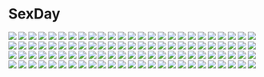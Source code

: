 # SexDay
![](https://konachan.com/image/3fd43f2078c76bc12b1b38ed2ee7ebb3/Konachan.com%20-%20206216%20brown_eyes%20brown_hair%20dacchi%20doma_taihei%20ebina_nana%20himouto%21_umaru-chan%20male.jpg)
![](https://konachan.com/image/26acb5ee71f7217fbc9b2d08ddb930d7/Konachan.com%20-%20143875%202girls%20barefoot%20black_hair%20dress%20forest%20long_hair%20original%20ruins%20see_through%20short_hair%20tree%20tsuchiya%20water.jpg)
![](https://konachan.com/jpeg/f2d6f75ba7cbe2b1e7ef8eb586366908/Konachan.com%20-%2018302%20nanao_naru%20shihou_matsuri%20sola%20thighhighs.jpg)
![](https://konachan.com/jpeg/a1d57446fd69ef08b545135e195fd000/Konachan.com%20-%20185175%20dress%20green_eyes%20green_hair%20gumi%20heart%20petals%20raru%20vocaloid.jpg)
![](https://konachan.com/jpeg/127bf0c48130a44ba160b62ddf6b81c8/Konachan.com%20-%2071756%20chibi%20echo%20pandora_hearts%20vector.jpg)
![](https://konachan.com/image/a6b93e8f0942fdd9ef8416b598b8df1e/Konachan.com%20-%20156622%20blonde_hair%20blue_eyes%20blush%20cherry_blossoms%20flowers%20headphones%20kagamine_rin%20long_hair%20night%20o_daizen%20petals%20phone%20vocaloid.jpg)
![](https://konachan.com/jpeg/f96dfd041b5edf5dc1cc8e5b55738819/Konachan.com%20-%20261268%20bed%20blonde_hair%20blush%20breasts%20censored%20dark_skin%20gloves%20navel%20nipples%20no_bra%20panties%20penis%20purple_eyes%20pussy%20sex%20shirt_lift%20short_hair%20underwear.jpg)
![](https://konachan.com/image/3b33098e0153c435f3d1b2d2a9722b32/Konachan.com%20-%20185423%20aixioo%20bicolored_eyes%20black_hair%20blood%20breasts%20cleavage%20date_a_live%20gloves%20long_hair%20open_shirt%20pantyhose%20signed%20skirt%20tokisaki_kurumi.jpg)
![](https://konachan.com/jpeg/5f84d1c4ff92028a460c5ce15bdf41c7/Konachan.com%20-%2027808%20ikkitousen%20ryomou_shimei%20sonsaku_hakufu.jpg)
![](https://konachan.com/image/0f9ef53137e85fa932fd1c26f1cb6bcc/Konachan.com%20-%2073118%20blue_hair%20brown_eyes%20hat%20wings%20yori.jpg)
![](https://konachan.com/jpeg/cbbc5d421ae0855f718b2c647aba969b/Konachan.com%20-%20177305%20armor%20gloves%20gray_hair%20hoshimiya_kate%20kumonji_aruto%20long_hair%20mask%20red_eyes%20sekai_seifuku%3A_bouryaku_no_zvezda%20skirt.jpg)
![](https://konachan.com/image/e37c64ff14b839a4980abbfeee17173d/Konachan.com%20-%20160239%20blush%20bra%20breasts%20front_wing%20nipples%20panties%20panty_pull%20purple_eyes%20purple_hair%20sakaki_yumiko%20underboob%20underwear%20undressing%20watanabe_akio.jpg)
![](https://konachan.com/image/ef70479f9778df665cd41a6439fb4276/Konachan.com%20-%20216984%202girls%20anthropomorphism%20blue_eyes%20brown_eyes%20brown_hair%20dress%20flowers%20hibiki_%28kancolle%29%20petals%20rose%20tiara%20water%20wedding_attire%20white_hair.jpg)
![](https://konachan.com/image/dcd2a2e70cb159ffbb53f36a23bdfbb0/Konachan.com%20-%20299296%202girls%20blonde_hair%20blue_hair%20blush%20bow%20dress%20hat%20loli%20omochi_monaka%20petals%20ponytail%20red_eyes%20ribbons%20short_hair%20touhou%20vampire%20wings%20wink%20wristwear.jpg)
![](https://konachan.com/jpeg/1b6855c7e9506a8e1531ecd19910afd4/Konachan.com%20-%20232228%20agung_syaeful_anwar%20animal_ears%20aqua_eyes%20blush%20braids%20breasts%20long_hair%20nero_jeevas%20original%20purple_hair%20thighhighs%20third-party_edit%20zettai_ryouiki.jpg)
![](https://konachan.com/jpeg/2f416b40415b4d7ccf9d168a45b300ec/Konachan.com%20-%20170407%20ass%20bed%20blonde_hair%20blue_eyes%20blush%20bondage%20censored%20eufonie%20eve_elaine_austin%20game_cg%20koiken_otome%20long_hair%20nude%20pussy%20tateha%20twintails%20wet.jpg)
![](https://konachan.com/jpeg/d6799bf95dad9f5669e9cf0aa476180f/Konachan.com%20-%20275429%202girls%20autumn%20blue_hair%20breasts%20building%20choker%20cleavage%20clouds%20food%20gloves%20green_eyes%20halo%20hat%20ice_cream%20long_hair%20park%20pink_hair%20shade%20sky%20tree.jpg)
![](https://konachan.com/image/fe1d2c7bec82dc7cc689dffe4d5d3a18/Konachan.com%20-%20172131%202girls%20barefoot%20book%20computer%20dress%20flowers%20hebitsukai%20original%20paper.jpg)
![](https://konachan.com/image/b8660bf5696faf9ba3f230f555185793/Konachan.com%20-%20202551%20akigumo_%28kancolle%29%20anthropomorphism%20fan%20food%20glasses%20group%20ice_cream%20kantai_collection%20pantyhose%20sayori_%28oskn%29%20school_uniform%20yuugumo_%28kancolle%29.jpg)
![](https://konachan.com/jpeg/1121470f077e58cdfac9505d1cf97071/Konachan.com%20-%20164166%20all_male%20fairy_tail%20gajeel_redfox%20ishthak%20male%20third-party_edit.jpg)
![](https://konachan.com/jpeg/54b6cce2b399b34877c02eec5e517e97/Konachan.com%20-%20306440%20azur_lane%20black_hair%20breasts%20cleavage%20dress%20gloves%20horns%20long_hair%20mecha%20mechagirl%20mentai_mayo%20reflection%20thighhighs%20yellow_eyes%20zettai_ryouiki.jpg)
![](https://konachan.com/image/87c5dd3349106a0dcc91c41201ed5d52/Konachan.com%20-%20196578%20bed%20black_hair%20book%20conceptx%20headband%20kasumigaoka_utaha%20pantyhose%20petals%20phone%20red_eyes%20saenai_heroine_no_sodatekata%20school_uniform%20watermark.jpg)
![](https://konachan.com/jpeg/6bd23de968ffd426452e2f29f8625b64/Konachan.com%20-%20102322%20blue_eyes%20blue_hair%20close%20hatsune_miku%20microphone%20twintails%20vocaloid%20white.jpg)
![](https://konachan.com/image/0842ee1890c23a80795a233d58534590/Konachan.com%20-%20199238%20aircraft%20anthropomorphism%20ass%20brown_eyes%20brown_hair%20hat%20kantai_collection%20panties%20skirt%20striped_panties%20takahan%20thighhighs%20underwear.jpg)
![](https://konachan.com/image/965ffbaa78921ed010c349edc8c33d29/Konachan.com%20-%2025224%20anthropomorphism%20blue_eyes%20green_hair%20me%20os-tan%20twintails%20windows.jpeg)
![](https://konachan.com/image/0b6cfa222a41710ca76b2e75f80383ca/Konachan.com%20-%20187220%20aa_megami-sama%20belldandy%20blue_eyes%20breasts%20brown_hair%20cleavage%20glasses%20long_hair%20skirt%20takebi%20umbrella%20underboob%20wristwear.jpg)
![](https://konachan.com/image/230989ab42fc2bd57eeae0c2f1df61b7/Konachan.com%20-%2058814%20bikini%20card_captor_sakura%20kinomoto_sakura%20swimsuit.jpg)
![](https://konachan.com/image/2a013800057f32cb617d0d0369d1c1ff/Konachan.com%20-%2026502%20animal%20bear%20orange%20panda%20samwise_didier%20sword%20weapon%20world_of_warcraft.jpeg)
![](https://konachan.com/image/9efa22baf2e319267c5fb0387ef663ba/Konachan.com%20-%2037856%20nopan%20valentine%20wiz_anniversary.jpg)
![](https://konachan.com/image/c7f59af4fe1fa7626fc829b69ebbd80f/Konachan.com%20-%20288658%20ass%20blonde_hair%20blue_eyes%20bondage%20boots%20breasts%20cameltoe%20d-cao%20garter%20hat%20king_of_fighters%20underboob.jpg)
![](https://konachan.com/image/50e5206ee93fa90a09fd8a25241caaea/Konachan.com%20-%20171820%20date_a_live%20fire%20horns%20itsuka_kotori%20japanese_clothes%20jpeg_artifacts%20kimono%20long_hair%20red_eyes%20red_hair%20weapon%20yunagi_amane.jpg)
![](https://konachan.com/image/8a0ab5db90c72dab01dcd42d49ff847a/Konachan.com%20-%20121368%20amagi_yui%20axl%20game_cg%20itoshii_kanojo_no_mamorikata%20kiss%20senomoto_hisashi.jpg)
![](https://konachan.com/image/013616b9562f5924d6586ae122a3a70b/Konachan.com%20-%20228336%20hasaya%20maid%20male%20natsuki_subaru%20rem_%28re%3Azero%29%20re%3Azero_kara_hajimeru_isekai_seikatsu.jpg)
![](https://konachan.com/image/689f10792c7f9559eb6d2a3542c146e0/Konachan.com%20-%20231072%20ass%20ass_grab%20brown_eyes%20cameltoe%20game_cg%20green_eyes%20green_hair%20male%20nagayori%20orange_hair%20panties%20short_hair%20silkys_sakura%20skirt%20underwear.jpg)
![](https://konachan.com/image/6bfb24e0ded1d920437bd37d1ef41581/Konachan.com%20-%2017603%20cape%20clamp%20gloves%20magic%20sakura_%28tsubasa%29%20staff%20syaoran%20tsubasa_reservoir_chronicle.jpg)
![](https://konachan.com/image/a4a89f0166fb6e9d8e99ba4a55d560e5/Konachan.com%20-%20253809%20black_hair%20bow%20braids%20breasts%20brown_eyes%20brown_hair%20glasses%20group%20hug%20long_hair%20male%20pink_hair%20purple_eyes%20red_eyes%20sakura_airi%20short_hair%20skirt%20tie.jpg)
![](https://konachan.com/jpeg/e7ca71a6bcee29e83e5d8e20398c6949/Konachan.com%20-%20199476%20animal_ears%20black_hair%20blue%20blue_eyes%20catgirl%20hoodie%20nopan%20original%20shikniful%20shirt_lift%20short_hair%20tail.jpg)
![](https://konachan.com/jpeg/7c4e79724214c7fcfef575da2aa08d89/Konachan.com%20-%20205626%20aqua_eyes%20blush%20brown_hair%20long_hair%20ooji_romu%20original%20ristorante.jpg)
![](https://konachan.com/jpeg/1b6a62d0e8a309fed57ff5c3363fc324/Konachan.com%20-%2012815%20aquaplus%20kouno_harumi%20leaf%20male%20mitsumi_misato%20to_heart%20to_heart_2.jpg)
![](https://konachan.com/jpeg/b9b43c446ff943f3cac81f9b8dced607/Konachan.com%20-%20105865%20ass%20blush%20breasts%20brown_hair%20censored%20clochette%20game_cg%20himekawa_fuuka%20nipples%20open_shirt%20oshiki_hitoshi%20pussy%20pussy_juice%20school_uniform.jpg)
![](https://konachan.com/image/3d4f04e5653180a3b93c45294d6222b4/Konachan.com%20-%2055328%20bikini%20brown_hair%20green_eyes%20swimsuit%20tagme.jpg)
![](https://konachan.com/image/eb1290f738ec8505adf35569c56bbc67/Konachan.com%20-%20299600%202girls%20black_hair%20blonde_hair%20blue_eyes%20green_eyes%20halloween%20long_hair%20nopan%20original%20pointed_ears%20shiroinuchikusyo%20thighhighs.jpg)
![](https://konachan.com/image/9b40d6d0074ea41114185bafd6c5ea24/Konachan.com%20-%20226742%20aliasing%20barefoot%20breasts%20cleavage%20collar%20dress%20emilia_%28re%3Azero%29%20long_hair%20petals%20purple_eyes%20qian_wu_atai%20white_hair.jpg)
![](https://konachan.com/image/a5354928cd5a7fabadbf89bab7ed40c5/Konachan.com%20-%2034177%20brown_hair%20byousoku_5_centimetre%20clouds%20grass%20scenic%20school_uniform%20shinkai_makoto%20short_hair%20skirt%20sky%20sumida_kanae%20toono_takaki.jpg)
![](https://konachan.com/image/8a9b1916806764928b59d826ba761e0a/Konachan.com%20-%2084411%20corticarte_apa_lagranges%20dress%20gagraphic%20logo%20red_hair%20sakaki_ichiro%20shinkyoku_soukai_polyphonica%20watermark.jpg)
![](https://konachan.com/jpeg/57279b9a5cf3530d43eb25167898345b/Konachan.com%20-%20252640%202girls%20bandage%20boots%20bow%20catgirl%20dress%20fang%20gloves%20gray_eyes%20gray_hair%20halloween%20idolmaster%20moon%20night%20ponytail%20pumpkin%20skirt%20tail%20wink%20wristwear.jpg)
![](https://konachan.com/image/681c2cb7ebf6e63faad04e75f295c9e4/Konachan.com%20-%20105488%20all_male%20guilty_gear%20jpeg_artifacts%20male%20sol_badguy.jpg)
![](https://konachan.com/jpeg/cdcaf4cfaee4a72dc67aa21ca4664585/Konachan.com%20-%20149739%20armor%20fire_emblem%20green_eyes%20green_hair%20nephenee_%28fire_emblem%29%20thighhighs%20uwa_taigi%20white.jpg)
![](https://konachan.com/image/a9f527cf9b6ed09eb9f3753d80824d51/Konachan.com%20-%2030998%20gundam_seed%20gundam_seed_destiny%20lunamaria_hawke%20mobile_suit_gundam.jpg)
![](https://konachan.com/image/287c96f2e541dbe8b21c372cd8c3af8e/Konachan.com%20-%2028075%20blush%20sakai_yuuji%20shakugan_no_shana%20shana.jpg)
![](https://konachan.com/jpeg/dc024fdc86a27ac3730f1c4582458d9d/Konachan.com%20-%20162759%20asahina_mikuru%20blush%20brown_eyes%20brown_hair%20glasses%20gray_hair%20itou_noiji%20long_hair%20nagato_yuki%20school_uniform%20short_hair%20white.jpg)
![](https://konachan.com/jpeg/86a0e0f1a5cd871f32d177386eaabd91/Konachan.com%20-%20268123%20ass%20bed%20breasts%20cameltoe%20green_eyes%20green_hair%20long_hair%20microphone%20murano%20nipples%20panties%20stockings%20thighhighs%20twintails%20underwear%20vocaloid%20waifu2x.jpg)
![](https://konachan.com/jpeg/874d4a0c9ed8ec02f299830df26971ce/Konachan.com%20-%20285655%20black_eyes%20blush%20bra%20breasts%20cleavage%20gray_hair%20kneehighs%20panties%20shoken_narai%20short_hair%20signed%20skirt%20underwear%20undressing%20uniform%20waifu2x%20white.jpg)
![](https://konachan.com/image/f8def23ab755f6e36499458a098f7a3e/Konachan.com%20-%20226162%20anthropomorphism%20atago_%28kancolle%29%20blonde_hair%20blush%20food%20green_eyes%20hat%20izumi_yuhina%20long_hair%20moon%20night%20pantyhose%20sky%20stars%20uniform.jpg)
![](https://konachan.com/image/f5d71fe5cc528ed0ba226d04de4335d3/Konachan.com%20-%2029587%20nagato_yuki%20suzumiya_haruhi_no_yuutsu.jpg)
![](https://konachan.com/image/42f6cc0e57d4646c285e9b4f66482b2f/Konachan.com%20-%20105983%20aqua_hair%20blonde_hair%20blue_eyes%20green_eyes%20green_hair%20gumi%20hatsune_miku%20kagamine_rin%20megurine_luka%20pink_hair%20sazanami_shione%20vocaloid.jpg)
![](https://konachan.com/image/887927f52c8d9606ba7e7b177d7beb9c/Konachan.com%20-%2047595%20bartz_klauser%20cecil_harvey%20chibi%20cloud_strife%20final_fantasy%20firion%20male%20onion_knight%20squall_leonhart%20terra_branford%20tidus%20zidane_tribal.jpg)
![](https://konachan.com/jpeg/42afdf9f49cce4995bc81343ce9a5b52/Konachan.com%20-%20103381%20dress%20fang%20flandre_scarlet%20garter_belt%20komeiji_koishi%20komeiji_satori%20minamura_halki%20red_eyes%20remilia_scarlet%20thighhighs%20touhou%20vampire%20white.jpg)
![](https://konachan.com/jpeg/dca0a1346c09f315bbe5464426ded564/Konachan.com%20-%2084752%20atelier_rorona%20atelier_totori%20blonde_hair%20brown_hair%20cape%20dress%20gray_hair%20group%20headdress%20kishida_mel%20long_hair%20male%20rororina_fryxell%20totooria_helmold.jpg)
![](https://konachan.com/image/d8cc43e3832625e05d4881ac4b8dd9d8/Konachan.com%20-%20105250%20hagiko%20pokemon%20tagme.jpg)
![](https://konachan.com/image/f763a87e604a17ede0b06f4c5d1fcf59/Konachan.com%20-%20135853%20hatsune_miku%20nohoho%20thighhighs%20tie%20twintails%20vocaloid.jpg)
![](https://konachan.com/image/1836b2f1ca03ea8207b63691aec23080/Konachan.com%20-%20260282%20aqua_eyes%20bed%20breast_hold%20breasts%20demon%20horns%20long_hair%20navel%20nnyara%20original%20panties%20pink_hair%20pointed_ears%20succubus%20tail%20underwear%20undressing%20wink.jpg)
![](https://konachan.com/image/12fac0a819777c544f114696b19556af/Konachan.com%20-%20193011%20blue_eyes%20hunie_pop%20kaskia%20logo%20nikki_ann-marie%20see_through%20tiffany_maye%20underwear.jpg)
![](https://konachan.com/jpeg/853f1bc6c5e0136e11ed0948ba9708eb/Konachan.com%20-%205241%20blood%20glasses%20knife%20nagato_yuki%20suzumiya_haruhi_no_yuutsu%20vector.jpg)
![](https://konachan.com/image/f495500cb3c02c6ec5a445e16df98456/Konachan.com%20-%20206464%20brown_hair%20choker%20dress%20karamoneeze%20long_hair%20love_live%21_school_idol_project%20minami_kotori%20wristwear%20yellow_eyes.jpg)
![](https://konachan.com/jpeg/4b3a7bf84dea4a4565f7b9f64c8129f6/Konachan.com%20-%2040229%20charlotte_e_yeager%20strike_witches.jpg)
![](https://konachan.com/image/857862e4c4882756a2f66dca8371fda4/Konachan.com%20-%2066522%20amami_haruka%20christmas%20futami_ami%20futami_mami%20ganaha_hibiki%20hagiwara_yukiho%20hoshii_miki%20idolmaster%20minase_iori%20miura_azusa%20shijou_takane%20tagme%20twins.jpg)
![](https://konachan.com/image/9cf0a13b6a6032d85280efe6329f8d35/Konachan.com%20-%20185263%20akira_e_ferrari%20alice_carroll%20alicia_florence%20animal%20aria%20aria_pokoteng%20athena_glory%20boat%20cat%20hat%20kazeno%20maa%20mizunashi_akari%20uniform.jpg)
![](https://konachan.com/jpeg/099c705329287328259a2af28786b493/Konachan.com%20-%20252750%20bed%20breasts%20brown_eyes%20brown_hair%20cleavage%20close%20erect_nipples%20long_hair%20navel%20panties%20phone%20pointed_ears%20shinburu%20touhou%20twintails%20underwear.jpg)
![](https://konachan.com/jpeg/0b1171e90de0f800c94d69d0b636daf2/Konachan.com%20-%20119304%20animal_ears%20black_hair%20brown_eyes%20catgirl%20headband%20kaiga%20k-on%21%20long_hair%20nakano_azusa%20school_uniform%20tail%20white.jpg)
![](https://konachan.com/image/75e52decf60e1a5808c8c578722b072e/Konachan.com%20-%2058317%20ayakura_juu%20craft_lawrence%20gray_eyes%20gray_hair%20hat%20horo%20long_hair%20ookami_to_koushinryou%20orange_hair%20red_eyes%20short_hair%20tail%20wolfgirl.jpg)
![](https://konachan.com/jpeg/3704d7734b1b98ea1e7208eac0f412ce/Konachan.com%20-%20167867%202girls%20black_hair%20blue_eyes%20blush%20breasts%20brown_hair%20cleavage%20green_eyes%20long_hair%20nipples%20nopan%20panties%20ponytail%20ribbons%20underwear%20undressing.jpg)
![](https://konachan.com/jpeg/d20e64e94f246edb01598fd7fe0bdbb3/Konachan.com%20-%20224875%20all_male%20animal%20aqua_eyes%20blonde_hair%20boots%20chibi%20diego_brando%20dio_brando%20drink%20fang%20headband%20male%20red_eyes%20short_hair%20tail%20waifu2x%20wink.jpg)
![](https://konachan.com/jpeg/f2ea272c793d120ac0b4ef9178f6d93a/Konachan.com%20-%20297243%20azur_lane%20blush%20breasts%20censored%20fingering%20headband%20maid%20masturbation%20nipples%20pussy%20ribbons%20short_hair%20spread_legs%20thighhighs%20white_hair%20yoshimo.jpg)
![](https://konachan.com/image/3fdcf9910bdaec3a2b6072a182d68fbf/Konachan.com%20-%20103748%20hyperdimension_neptunia_mk2%20jpeg_artifacts%20ram%20tsunako%20white_sister.jpg)
![](https://konachan.com/image/39a42b06519b3298a00b330614d7fbb6/Konachan.com%20-%20300447%202girls%20black_hair%20blue_eyes%20dress%20forest%20long_hair%20original%20sawitou_mizuki%20scenic%20shorts%20tree%20water.jpg)
![](https://konachan.com/jpeg/41b65df05f8b92a9c7cf8b0877ed0708/Konachan.com%20-%2068306%202girls%20close%20kimi_ni_todoke%20vector%20yano_ayane%20yoshida_chizuru.jpg)
![](https://konachan.com/image/925a61e5231a2fefa8ff7e4e80616bad/Konachan.com%20-%2096312%20breasts%20cleavage%20japanese_clothes%20kamui_gakuko%20kamui_gakupo%20long_hair%20male%20purple_eyes%20purple_hair%20vocaloid.jpg)
![](https://konachan.com/jpeg/80a5e7f159403ab150a39b392a3b191d/Konachan.com%20-%20176126%20breast_grab%20breasts%20censored%20cum%20game_cg%20kneehighs%20long_hair%20nipples%20open_shirt%20panties%20panty_pull%20penis%20purple_eyes%20purple_hair%20pussy%20sex%20underwear.jpg)
![](https://konachan.com/image/42593402ee5842755c75aab229ecff1a/Konachan.com%20-%20137130%20blonde_hair%20blue_eyes%20chainsaw%20glasses%20gloves%20headphones%20long_hair%20skirt%20skirt_lift%20tagme%20tie%20weapon.jpg)
![](https://konachan.com/image/f028fcf0b398bb66b9dea6a42b2908ca/Konachan.com%20-%2075183%20blonde_hair%20flandre_scarlet%20hal_%28haruna%29%20hat%20red_eyes%20short_hair%20skirt%20touhou%20vampire%20weapon%20wings.jpg)
![](https://konachan.com/image/3487a43bf8fef361f553a21aaf6a10a8/Konachan.com%20-%20277103%20aqua_eyes%20blue_eyes%20blush%20braids%20breasts%20brown_eyes%20building%20dress%20feathers%20gray_hair%20group%20long_hair%20ponytail%20red_hair%20short_hair%20skirt%20whirlpool.jpg)
![](https://konachan.com/image/9ab768a88d795710d123acdff78ab42c/Konachan.com%20-%207528%20blonde_hair%20brown_eyes%20dress%20fang%20horns%20ibuki_suika%20long_hair%20ribbons%20tateha%20touhou.jpg)
![](https://konachan.com/image/40c48e3815ba2346a73760ce0e1277b3/Konachan.com%20-%20287114%20anthropomorphism%20azur_lane%20barefoot%20bath%20bathtub%20blue_eyes%20drink%20flowers%20gray_hair%20hum_%28ten_ten%29%20long_hair%20towel%20twintails%20water.jpg)
![](https://konachan.com/jpeg/38dae8add41730a9bc55d695840392c0/Konachan.com%20-%20110981%20blonde_hair%20bow%20butterfly%20dress%20hat%20moon%20night%20purple_eyes%20saigyouji_yuyuko%20t-ray%20torii%20touhou.jpg)
![](https://konachan.com/jpeg/b310ba11b762938936fde6f00416e64a/Konachan.com%20-%2094101%20black_hair%20close%20green_eyes%20long_hair%20saten_ruiko%20to_aru_kagaku_no_railgun%20to_aru_majutsu_no_index%20transparent%20vector.jpg)
![](https://konachan.com/jpeg/ea91536d4f4f411a2db2c000ed4158f2/Konachan.com%20-%2065884%20mecha%20mobile_suit_gundam%20mobile_suit_gundam_00.jpg)
![](https://konachan.com/image/a73a0a019fe6b0016bf2e59914913342/Konachan.com%20-%2070659%20green_eyes%20green_hair%20japanese_clothes%20kochiya_sanae%20long_hair%20miko%20touhou.jpg)
![](https://konachan.com/image/4f8958f415d9900014413cee35b5d685/Konachan.com%20-%20290684%20aliasing%20anthropomorphism%20dress%20garter_belt%20girls_frontline%20kongbai%20long_hair%20panties%20red_eyes%20skirt_lift%20stockings%20tie%20twintails%20underwear.jpg)
![](https://konachan.com/jpeg/f22f6bfc0ecf8bb26ffd7cec14d8a761/Konachan.com%20-%20279961%20aqua_eyes%20blonde_hair%20breasts%20kneehighs%20metroid%20nanoless%20nipples%20nude%20ponytail%20pussy%20samus_aran%20uncensored.jpg)
![](https://konachan.com/jpeg/cc966259b162f2ba594c8113075c4445/Konachan.com%20-%20293000%20anthropomorphism%20azur_lane%20brown_hair%20gloves%20horns%20long_hair%20mikasa_%28azur_lane%29%20signed%20sword%20tomocha_%28tmc_tmc8%29%20uniform%20weapon%20yellow_eyes.jpg)
![](https://konachan.com/jpeg/54a47c04d501a4ee3c239b9972ddcc42/Konachan.com%20-%20271424%20aguri_%28gamers%21%29%20blush%20bra%20chiyonekoko%20gamers%21%20long_hair%20navel%20open_shirt%20panties%20panty_pull%20pink_hair%20purple_eyes%20school_uniform%20skirt%20underwear.jpg)
![](https://konachan.com/image/3c105cb551b18529d010c1ae14855dca/Konachan.com%20-%2063654%20favorite%20game_cg%20hoshizora_no_memoria%20tagme.jpg)
![](https://konachan.com/image/186cd30e1b44227a75d7004f2a7b83a2/Konachan.com%20-%20209653%20bandaid%20gray_eyes%20mechagirl%20original%20shichigoro756%20teddy_bear.jpg)
![](https://konachan.com/image/ac2f88c4cb45e53a857b38666637fba8/Konachan.com%20-%20136755%20hatsune_miku%20lento_%28water%29%20vocaloid.jpg)
![](https://konachan.com/image/de90dc36799befcd10f7929da0f628e3/Konachan.com%20-%2018748%20onegai.jpg)
![](https://konachan.com/jpeg/002dab37e0c593f7e3258e6b2ccfcf8a/Konachan.com%20-%20260682%20blush%20brown_hair%20card_captor_sakura%20green_eyes%20kinomoto_sakura%20pink%20pop_kyun%20school_uniform%20short_hair%20skirt.jpg)
![](https://konachan.com/image/c599205c76c14add3e80a8f6cb9cba4e/Konachan.com%20-%2099743%20brown_eyes%20brown_hair%20hinata_terrace%20miz%20petals%20yaotome_mai.jpg)
![](https://konachan.com/jpeg/9f1e8398693b0aaa1ddfad62c6f5d150/Konachan.com%20-%20263494%20aliasing%20braids%20clouds%20dress%20garter_belt%20gloves%20headphones%20long_hair%20luo_tianyi%20night%20paper%20ponytail%20red_eyes%20scarf%20sky%20stars%20twintails%20vocaloid.jpg)
![](https://konachan.com/image/2439d446cb47df30977fd2a9480475c1/Konachan.com%20-%20264630%20animal%20aqua_eyes%20aqua_hair%20atdan%20dress%20fish%20haiyi%20original%20summer_dress%20vocaloid%20water.jpg)
